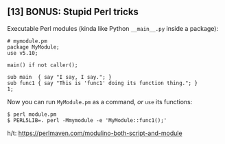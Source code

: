 ## [13] BONUS: Stupid Perl tricks

Executable Perl modules (kinda like Python `__main__.py` inside a package):

    # mymodule.pm
    package MyModule;
    use v5.10;

    main() if not caller();

    sub main  { say "I say, I say."; }
    sub func1 { say "This is 'func1' doing its function thing."; }
    1;

Now you can run `MyModule.pm` as a command, _or_ `use` its functions:

    $ perl module.pm
    $ PERL5LIB=. perl -Mmymodule -e 'MyModule::func1();'


h/t: <https://perlmaven.com/modulino-both-script-and-module>
